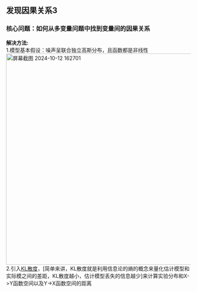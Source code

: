 ## 发现因果关系3
### 核心问题：如何从多变量问题中找到变量间的因果关系
**解决方法:**  
1.模型基本假设：噪声呈联合独立高斯分布，且函数都是非线性  
<img width="575" alt="屏幕截图 2024-10-12 162701" src="https://github.com/user-attachments/assets/f43adf0f-8425-45ac-a1b6-a788ff507fd2">  
2.引入[KL散度](https://zhuanlan.zhihu.com/p/100676922)，[简单来讲，KL散度就是利用信息论的熵的概念来量化估计模型和实际模之间的差距，KL散度越小，估计模型丢失的信息越少]来计算实验分布和X->Y函数空间以及Y->X函数空间的距离
